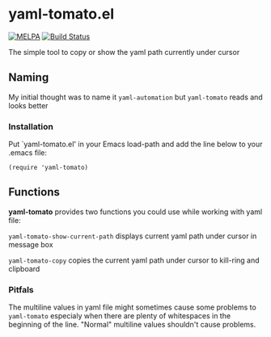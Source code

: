 # yaml-tomato.el

[![MELPA](http://melpa.org/packages/yaml-tomato-badge.svg)](http://melpa.org/#/yaml-tomato) [![Build Status](https://travis-ci.org/RadekMolenda/yaml-tomato.svg)](https://travis-ci.org/RadekMolenda/yaml-tomato)

The simple tool to copy or show the yaml path currently under cursor

## Naming

My initial thought was to name it `yaml-automation` but `yaml-tomato` reads and looks better

### Installation

Put `yaml-tomato.el' in your Emacs load-path and add the line below to your .emacs file:

```
(require 'yaml-tomato)
```

## Functions

**yaml-tomato** provides two functions you could use while working with yaml file:

`yaml-tomato-show-current-path` displays current yaml path under cursor in message box

`yaml-tomato-copy` copies the current yaml path under cursor to kill-ring and clipboard

### Pitfals

The multiline values in yaml file might sometimes cause some problems to `yaml-tomato` especialy when there are plenty of whitespaces in the beginning of the line. "Normal" multiline values shouldn't cause problems.
